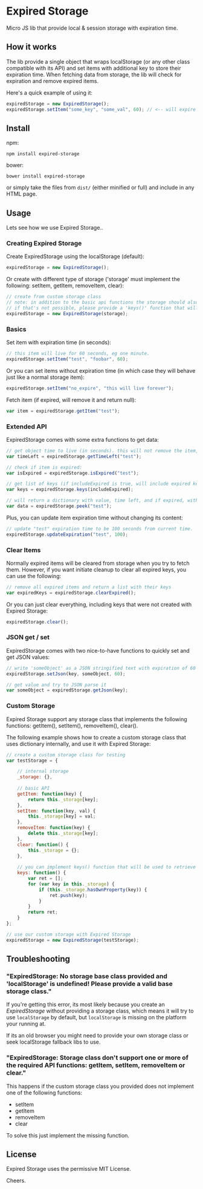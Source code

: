 # Expired Storage

Micro JS lib that provide local & session storage with expiration time.

## How it works

The lib provide a single object that wraps localStorage (or any other class compatible with its API) and set items with additional key to store their expiration time.
When fetching data from storage, the lib will check for expiration and remove expired items.

Here's a quick example of using it:

```js
expiredStorage = new ExpiredStorage();
expiredStorage.setItem("some_key", "some_val", 60);	// <-- will expire after 60 seconds
```

## Install

npm:

```
npm install expired-storage
```

bower:

```
bower install expired-storage
```

or simply take the files from ```dist/``` (either minified or full) and include in any HTML page.


## Usage

Lets see how we use Expired Storage..

### Creating Expired Storage

Create ExpiredStorage using the localStorage (default):

```js
expiredStorage = new ExpiredStorage();
``` 

Or create with different type of storage ('storage' must implement the following: setItem, getItem, removeItem, clear):

```js
// create from custom storage class
// note: in addition to the basic api functions the storage should also be iterable, meaning you can do `for (key in storage)`.
// if that's not possible, please provide a 'keys()' function that will return a list of key names in your storage class.
expiredStorage = new ExpiredStorage(storage);
```

### Basics

Set item with expiration time (in seconds):

```js
// this item will live for 60 seconds, eg one minute.
expiredStorage.setItem("test", "foobar", 60);
```

Or you can set items without expiration time (in which case they will behave just like a normal storage item):

```js
expiredStorage.setItem("no_expire", "this will live forever");
```

Fetch item (if expired, will remove it and return null):

```js
var item = expiredStorage.getItem("test");
```

### Extended API

ExpiredStorage comes with some extra functions to get data:

```js
// get object time to live (in seconds). this will not remove the item, even if expired:
var timeLeft = expiredStorage.getTimeLeft("test");

// check if item is expired:
var isExpired = expiredStorage.isExpired("test");

// get list of keys (if includeExpired is true, will include expired keys that were not yet deleted)
var keys = expiredStorage.keys(includeExpired);

// will return a dictionary with value, time left, and if expired, without removing the item (even if expired).
var data = expiredStorage.peek("test");
```

Plus, you can update item expiration time without changing its content:

```js
// update "test" expiration time to be 100 seconds from current time.
expiredStorage.updateExpiration("test", 100);
```

### Clear Items

Normally expired items will be cleared from storage when you try to fetch them. 
However, if you want initiate cleanup to clear all expired keys, you can use the following:

```js
// remove all expired items and return a list with their keys
var expiredKeys = expiredStorage.clearExpired();
```

Or you can just clear everything, including keys that were not created with Expired Storage:

```js
expiredStorage.clear();
```

### JSON get / set

ExpiredStorage comes with two nice-to-have functions to quickly set and get JSON values:

```js
// write 'someObject' as a JSON stringified text with expiration of 60 seconds
expiredStorage.setJson(key, someObject, 60);

// get value and try to JSON parse it
var someObject = expiredStorage.getJson(key);
```

### Custom Storage

Expired Storage support any storage class that implements the following functions: getItem(), setItem(), removeItem(), clear().

The following example shows how to create a custom storage class that uses dictionary internally, and use it with Expired Storage:

```js
// create a custom storage class for testing
var testStorage = {

	// internal storage
    _storage: {},
	
	// basic API
    getItem: function(key) {
        return this._storage[key];
    },
    setItem: function(key, val) {
        this._storage[key] = val;
    },
    removeItem: function(key) {
        delete this._storage[key];
    },
    clear: function() {
        this._storage = {};
    },
	
	// you can implement keys() function that will be used to retrieve storage keys.
    keys: function() {
        var ret = [];
        for (var key in this._storage) {
            if (this._storage.hasOwnProperty(key)) {
                ret.push(key);
            }
        }
        return ret;
    }
};

// use our custom storage with Expired Storage
expiredStorage = new ExpiredStorage(testStorage);
```

## Troubleshooting

### "ExpiredStorage: No storage base class provided and 'localStorage' is undefined! Please provide a valid base storage class."

If you're getting this error, its most likely because you create an *ExpiredStorage* without providing a storage class, which means it will try to use ```localStorage``` by default, but ```localStorage``` is missing on the platform your running at.

If its an old browser you might need to provide your own storage class or seek localStorage fallback libs to use.

### "ExpiredStorage: Storage class  don't support one or more of the required API functions: getItem, setItem, removeItem or clear."

This happens if the custom storage class you provided does not implement one of the following functions:

- setItem
- getItem
- removeItem
- clear

To solve this just implement the missing function.

## License

Expired Storage uses the permissive MIT License.

Cheers.